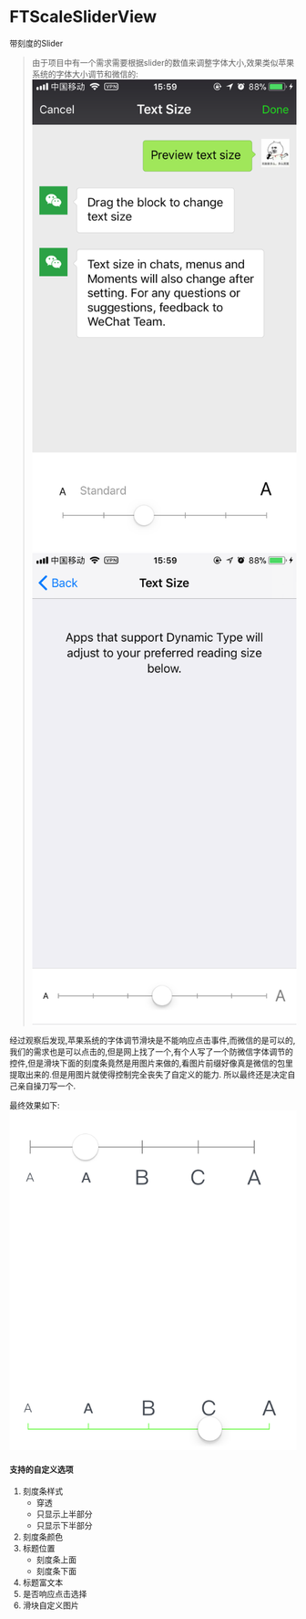 # FTScaleSliderView

带刻度的Slider

> 由于项目中有一个需求需要根据slider的数值来调整字体大小,效果类似苹果系统的字体大小调节和微信的:
![](images/IMG_2748.PNG)
![](images/IMG_2749.PNG)

经过观察后发现,苹果系统的字体调节滑块是不能响应点击事件,而微信的是可以的,我们的需求也是可以点击的,但是网上找了一个,有个人写了一个防微信字体调节的控件,但是滑块下面的刻度条竟然是用图片来做的,看图片前缀好像真是微信的包里提取出来的.但是用图片就使得控制完全丧失了自定义的能力. 所以最终还是决定自己亲自操刀写一个.

最终效果如下:
![](images/IMG_2750.png)

#### 支持的自定义选项
1. 刻度条样式
	- 穿透
	- 只显示上半部分
	- 只显示下半部分
2. 刻度条颜色
3. 标题位置
	- 刻度条上面
	- 刻度条下面
4. 标题富文本
5. 是否响应点击选择
6. 滑块自定义图片

